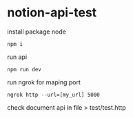 # notion-api-test

install package node

```
npm i
```

run api

```
npm run dev
```

run ngrok for maping port 
```
ngrok http --url=[my_url] 5000
```

check document api in file > test/test.http